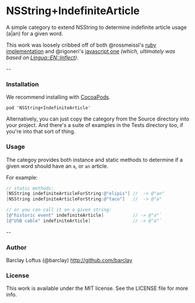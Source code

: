 # NSString+IndefiniteArticle

A simple category to extend NSString to determine indefinite article usage (a|an) for a given word. 

This work was loosely cribbed off of both @rossmeissl's [ruby implementation](https://github.com/rossmeissl/indefinite_article) and @rigoneri's [javascript one](https://github.com/rigoneri/indefinite-article.js) _(which, ultimately was based 
on [Lingua::EN::Inflect](http://search.cpan.org/dist/Lingua-EN-Inflect/lib/Lingua/EN/Inflect.pm#PROVIDING_INDEFINITE_ARTICLES))_.

--

### Installation

We recommend installing with [CocoaPods](http://cocoapods.org).

```
pod 'NSString+IndefiniteArticle'
```

Alternatively, you can just copy the category from the Source directory into your project. And there's a suite of examples in the Tests directory too, if you're into that sort of thing. 

### Usage

The categoy provides both instance and static methods to determine if a given word should have an `a`, or `an` article. 

For example:                                                

```objective-c
// static methods:
[NSString indefiniteArticleForString:@"elipis"] //  -> @"an"
[NSString indefiniteArticleForString:@"taco"]   //  -> @"a"  

// or you can call it on a given string:                       
[@"historic event" indefiniteArticle]           // -> @"a"` 
[@"USB cable" indefiniteArticle]                // -> @"a"` 
```

--

### Author

Barclay Loftus (@barclay) http://github.com/barclay

### License

This work is available under the MIT license. See the LICENSE file for more info.
